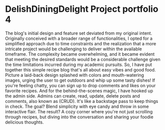 # DelishDiningDelight Project portfolio 4
The blog's initial design and feature set deviated from my original intent. Originally conceived with a broader range of functionalities, I opted for a simplified approach due to time constraints and the realization that a more intricate project would be challenging to deliver within the available timeframe. The complexity became overwhelming, and it became evident that meeting the desired standards would be a considerable challenge given the time limitations incurred during my academic pursuits.
So, I have put together this simple recipe blog that's all about easy vibes and good food. Picture a laid-back design splashed with colors and mouth-watering images, urging the user to get outdoors and whip up some tasty dishes! If you're feeling chatty, you can sign up to drop comments and likes on your favorite recipes. 
And for the behind-the-scenes magic, I have hooked up the admin side. Admins can create, read, update, delete posts and comments, also known as (CRUD). It's like a backstage pass to keep things in check.
The goal? Blend simplicity with eye candy and throw in some interactive flair. The result? A cozy corner where you're not just scrolling through recipes, but diving into the conversation and sharing your foodie delicious thoughts.
